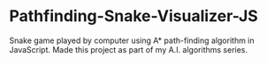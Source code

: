 # Pathfinding-Snake-Visualizer-JS
Snake game played by computer using A* path-finding algorithm in JavaScript. Made this project as part of my A.I. algorithms series. 

